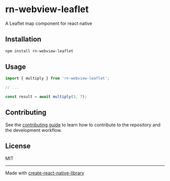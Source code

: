 # rn-webview-leaflet

A Leaflet map component for                react native

## Installation

```sh
npm install rn-webview-leaflet
```

## Usage

```js
import { multiply } from 'rn-webview-leaflet';

// ...

const result = await multiply(3, 7);
```

## Contributing

See the [contributing guide](CONTRIBUTING.md) to learn how to contribute to the repository and the development workflow.

## License

MIT

---

Made with [create-react-native-library](https://github.com/callstack/react-native-builder-bob)

